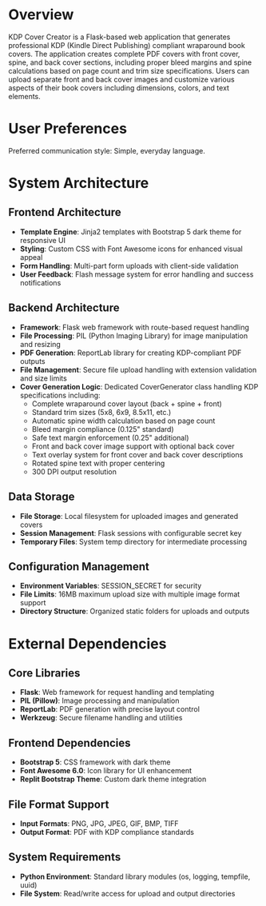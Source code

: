 # Overview

KDP Cover Creator is a Flask-based web application that generates professional KDP (Kindle Direct Publishing) compliant wraparound book covers. The application creates complete PDF covers with front cover, spine, and back cover sections, including proper bleed margins and spine calculations based on page count and trim size specifications. Users can upload separate front and back cover images and customize various aspects of their book covers including dimensions, colors, and text elements.

# User Preferences

Preferred communication style: Simple, everyday language.

# System Architecture

## Frontend Architecture
- **Template Engine**: Jinja2 templates with Bootstrap 5 dark theme for responsive UI
- **Styling**: Custom CSS with Font Awesome icons for enhanced visual appeal
- **Form Handling**: Multi-part form uploads with client-side validation
- **User Feedback**: Flash message system for error handling and success notifications

## Backend Architecture
- **Framework**: Flask web framework with route-based request handling
- **File Processing**: PIL (Python Imaging Library) for image manipulation and resizing
- **PDF Generation**: ReportLab library for creating KDP-compliant PDF outputs
- **File Management**: Secure file upload handling with extension validation and size limits
- **Cover Generation Logic**: Dedicated CoverGenerator class handling KDP specifications including:
  - Complete wraparound cover layout (back + spine + front)
  - Standard trim sizes (5x8, 6x9, 8.5x11, etc.)
  - Automatic spine width calculation based on page count
  - Bleed margin compliance (0.125" standard)
  - Safe text margin enforcement (0.25" additional)
  - Front and back cover image support with optional back cover
  - Text overlay system for front cover and back cover descriptions
  - Rotated spine text with proper centering
  - 300 DPI output resolution

## Data Storage
- **File Storage**: Local filesystem for uploaded images and generated covers
- **Session Management**: Flask sessions with configurable secret key
- **Temporary Files**: System temp directory for intermediate processing

## Configuration Management
- **Environment Variables**: SESSION_SECRET for security
- **File Limits**: 16MB maximum upload size with multiple image format support
- **Directory Structure**: Organized static folders for uploads and outputs

# External Dependencies

## Core Libraries
- **Flask**: Web framework for request handling and templating
- **PIL (Pillow)**: Image processing and manipulation
- **ReportLab**: PDF generation with precise layout control
- **Werkzeug**: Secure filename handling and utilities

## Frontend Dependencies
- **Bootstrap 5**: CSS framework with dark theme
- **Font Awesome 6.0**: Icon library for UI enhancement
- **Replit Bootstrap Theme**: Custom dark theme integration

## File Format Support
- **Input Formats**: PNG, JPG, JPEG, GIF, BMP, TIFF
- **Output Format**: PDF with KDP compliance standards

## System Requirements
- **Python Environment**: Standard library modules (os, logging, tempfile, uuid)
- **File System**: Read/write access for upload and output directories